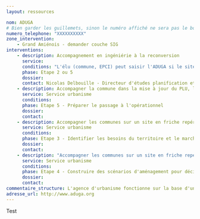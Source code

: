 ```yaml
---
layout: ressources

nom: ADUGA
# Bien garder les guillemets, sinon le numéro affiché ne sera pas le bon
numero_telephone: "XXXXXXXXXX" 
zone_intervention: 
    - Grand Amiénois - demander couche SIG
interventions:
    - description: Accompagnement en ingéniérie à la reconversion
      service:
      conditions: "L'élu (commune, EPCI) peut saisir l'ADUGA si le site fait partie des 13 sites pilotes identifiés en 2012 - demander source pour liste. Les sites pilotes figurent avec une étoile sur cette cartographie en ligne : http://carto.aduga.org/index.php/view/map/?repository=observatoire&project=friche_grd_amienois_383"
      phase: Etape 2 ou 5
      dossier: 
      contact: Nicolas Delbouille - Directeur d'études planification et projet urbain - n.delbouille@aduga.org
    - description: Accompagner la commune dans la mise à jour du PLU, la mise en place d'OAP pour préparer le renouvellement du site
      service: Service urbanisme
      conditions: 
      phase: Etape 5 - Préparer le passage à l'opérationnel
      dossier: 
      contact: 
    - description: Accompagner les communes sur un site en friche repéré lors des réflexions PLUi. Montage d'un GT d'élus, visites de terrain pour définir le niveau d'enjeux
      service: Service urbanisme
      conditions: 
      phase: Etape 3 - Identifier les besoins du territoire et le marché
      dossier: 
      contact: 
    - description: "Accompagner les communes sur un site en friche repéré lors des réflexions PLUi. Montage de scénarios d'aménagement et test : contacts avec partenaires, commande de diagnostics, facilitation du dialogue des parties prenantes."
      service: Service urbanisme
      conditions: 
      phase: Etape 4 - Construire des scénarios d'aménagement pour décider
      dossier: 
      contact:
commentaire_structure: L'agence d'urbanisme fonctionne sur la base d'une convention partenariale signée par les collecticités adhérentes, l'Etat et la région. Les adhérents valident un programme de travail annuel. L'agence intervient prioritairement sur les sites qui portent un enjeu intercommunal.
adresse_url: http://www.aduga.org
---
```

Test
